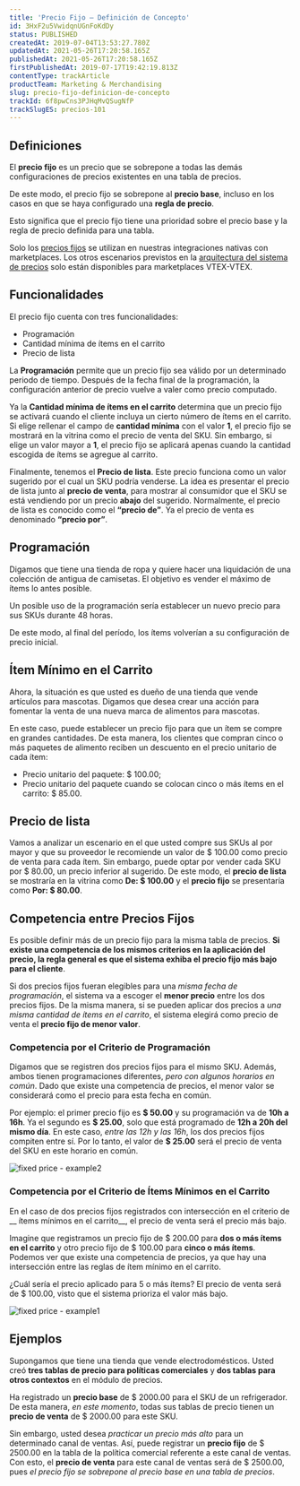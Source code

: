 ```yaml
---
title: 'Precio Fijo – Definición de Concepto'
id: 3HxF2u5VwidqnUGnFoKdDy
status: PUBLISHED
createdAt: 2019-07-04T13:53:27.780Z
updatedAt: 2021-05-26T17:20:58.165Z
publishedAt: 2021-05-26T17:20:58.165Z
firstPublishedAt: 2019-07-17T19:42:19.813Z
contentType: trackArticle
productTeam: Marketing & Merchandising
slug: precio-fijo-definicion-de-concepto
trackId: 6f8pwCns3PJHqMvQSugNfP
trackSlugES: precios-101
---
```



## Definiciones 

El __precio fijo__ es un precio que se sobrepone a todas las demás configuraciones de precios existentes en una tabla de precios.

De este modo, el precio fijo se sobrepone al __precio base__, incluso en los casos en que se haya configurado una __regla de precio__.

Esto significa que el precio fijo tiene una prioridad sobre el precio base y la regla de precio definida para una tabla.

<div class="alert alert-warning">
  <p>Solo los <a href="https://help.vtex.com/es/tracks/precios-101--6f8pwCns3PJHqMvQSugNfP/3g39iXkQza4AW7C7L814mj">precios fijos</a> se utilizan en nuestras integraciones nativas con marketplaces. Los otros escenarios previstos en la <a href="https://help.vtex.com/es/tracks/precios-101--6f8pwCns3PJHqMvQSugNfP/7GptzvlPDVM11ojEjywIQx">arquitectura del sistema de precios</a> solo están disponibles para marketplaces VTEX-VTEX.</p>
</div>

## Funcionalidades 

El precio fijo cuenta con tres funcionalidades:

- Programación 
- Cantidad mínima de ítems en el carrito
- Precio de lista

La __Programación__ permite que un precio fijo sea válido por un determinado periodo de tiempo. Después de la fecha final de la programación, la configuración anterior de precio vuelve a valer como precio computado.  

Ya la __Cantidad mínima de ítems en el carrito__ determina que un precio fijo se activará cuando el cliente incluya un cierto número de ítems en el carrito. Si elige rellenar el campo de __cantidad mínima__ con el valor __1__, el precio fijo se mostrará en la vitrina como el precio de venta del SKU. Sin embargo, si elige un valor mayor a __1__, el precio fijo se aplicará apenas cuando la cantidad escogida de ítems se agregue al carrito.

Finalmente, tenemos el __Precio de lista__. Este precio funciona como un valor sugerido por el cual un SKU podría venderse. La idea es presentar el precio de lista junto al __precio de venta__, para mostrar al consumidor que el SKU se está vendiendo por un precio __abajo__ del sugerido. Normalmente, el precio de lista es conocido como el __“precio de”__. Ya el precio de venta es denominado __“precio por”__.  

## Programación 

Digamos que tiene una tienda de ropa y quiere hacer una liquidación de una colección de antigua de camisetas. El objetivo es vender el máximo de ítems lo antes posible.

Un posible uso de la programación sería establecer un nuevo precio para sus SKUs durante 48 horas.

De este modo, al final del período, los ítems volverían a su configuración de precio inicial.

## Ítem Mínimo en el Carrito

Ahora, la situación es que usted es dueño de una tienda que vende artículos para mascotas. Digamos que desea crear una acción para fomentar la venta de una nueva marca de alimentos para mascotas.

En este caso, puede establecer un precio fijo para que un ítem se compre en grandes cantidades. De esta manera, los clientes que compran cinco o más paquetes de alimento reciben un descuento en el precio unitario de cada ítem:

- Precio unitario del paquete: $ 100.00;
- Precio unitario del paquete cuando se colocan cinco o más ítems en el carrito: $ 85.00.

## Precio de lista

Vamos a analizar un escenario en el que usted compre sus SKUs al por mayor y que su proveedor le recomiende un valor de $ 100.00 como precio de venta para cada ítem. Sin embargo, puede optar por vender cada SKU por $ 80.00, un precio inferior al sugerido. De este modo, el __precio de lista__ se mostraría en la vitrina como __De: $ 100.00__ y el __precio fijo__ se presentaría como __Por: $ 80.00__.

## Competencia entre Precios Fijos

Es posible definir más de un precio fijo para la misma tabla de precios. __Si existe una competencia de los mismos criterios en la aplicación del precio, la regla general es que el sistema exhiba el precio fijo más bajo para el cliente__.

Si dos precios fijos fueran elegibles para una *misma fecha de programación*, el sistema va a escoger el  __menor precio__ entre los dos precios fijos. De la misma manera, si se pueden aplicar dos precios a *una misma cantidad de ítems en el carrito*, el sistema elegirá como precio de venta el __precio fijo de menor valor__.

### Competencia por el Criterio de Programación 

Digamos que se registren dos precios fijos para el mismo SKU. Además, ambos tienen programaciones diferentes, *pero con algunos horarios en común*. Dado que existe una competencia de precios, el menor valor se considerará como el precio para esta fecha en común.

Por ejemplo: el primer precio fijo es __$ 50.00__ y ​​su programación va de __10h a 16h__. Ya el segundo es __$ 25.00__, solo que está programado de __12h a 20h del mismo día__. En este caso, *entre las 12h y las 16h*, los dos precios fijos compiten entre sí. Por lo tanto, el valor de __$ 25.00__ será el precio de venta del SKU en este horario en común.

![fixed price - example2](//images.ctfassets.net/alneenqid6w5/1GR4ZZSlxREEGHno3VXorQ/b014a5ed36bf608e9f582775ca06e507/fixed_price_-_example2.svg)

### Competencia por el Criterio de Ítems Mínimos en el Carrito 

En el caso de dos precios fijos registrados con intersección en el criterio de __ ítems mínimos en el carrito__, el precio de venta será el precio más bajo.

Imagine que registramos un precio fijo de $ 200.00 para __dos o más ítems en el carrito__ y otro precio fijo de $ 100.00 para __cinco o más ítems__. Podemos ver que existe una competencia de precios, ya que hay una intersección entre las reglas de ítem mínimo en el carrito.

¿Cuál sería el precio aplicado para 5 o más ítems? El precio de venta será de $ 100.00, visto que el sistema prioriza el valor más bajo.

![fixed price - example1](//images.ctfassets.net/alneenqid6w5/60d7Vr6w08B8XZt9FCk4AG/8a577583a2df4290c2acfaa08b97b71f/fixed_price_-_example1.svg)

## Ejemplos

Supongamos que tiene una tienda que vende electrodomésticos. Usted creó __tres tablas de precio para políticas comerciales__ y __dos tablas para otros contextos__ en el módulo de precios.

Ha registrado un __precio base__ de $ 2000.00 para el SKU de un refrigerador. De esta manera, *en este momento*, todas sus tablas de precio tienen un __precio de venta__ de $ 2000.00 para este SKU.

Sin embargo, usted desea *practicar un precio más alto* para un determinado canal de ventas. Así, puede registrar un __precio fijo__ de $ 2500.00 en la tabla de la política comercial referente a este canal de ventas. Con esto, el __precio de venta__ para este canal de ventas será de $ 2500.00, pues *el precio fijo se sobrepone al precio base en una tabla de precios*.
